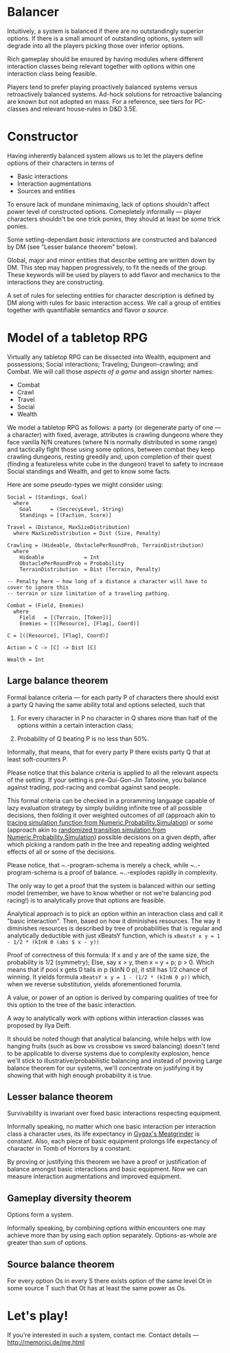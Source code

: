 # Balancer

Intuitively, a system is balanced if there are no outstandingly superior
options. If there is a small amount of outstanding options, system will degrade
into all the players picking those over inferior options.

Rich gameplay should be ensured by having modules where different interaction
classes being relevant together with options within one interaction class being
feasible.

Players tend to prefer playing proactively balanced systems versus retroactively
balanced systems. Ad-hock solutions for retroactive balancing are known but not
adopted en mass. For a reference, see tiers for PC-classes and relevant 
house-rules in D&D 3.5E.

# Constructor

Having inherently balanced system allows us to let the players define options
of their characters in terms of

 + Basic interactions
 + Interaction augmentations
 + Sources and entities

To ensure lack of mundane minimaxing, lack of options shouldn't affect power
level of constructed options. Comepletely informally — player characters
shouldn't be one trick ponies, they should at least be *some* trick ponies.

Some setting-dependant *basic interactions* are constructed and balanced by DM
(see “Lesser balance theorem” below). 

Global, major and minor entities that describe setting are written down by DM.
This step may happen progressively, to fit the needs of the group. These keywords
will be used by players to add flavor and mechanics to the interactions they are
constructing.

A set of rules for selecting entities for character description is defined by DM
along with rules for basic interaction access. We call a group of entities together
with quantifiable semantics and flavor *a source*.

# Model of a tabletop RPG

Virtually any tabletop RPG can be dissected into Wealth, equipment and
possessions; Social interactions; Traveling; Dungeon-crawling; and Combat. We
will call those *aspects of a game* and assign shorter names:

 + Combat
 + Crawl
 + Travel
 + Social
 + Wealth

We model a tabletop RPG as follows: a party (or degenerate party of one — a character)
with fixed, average, attributes is crawling dungeons where they face vanilla
N/N creatures (where N is normally distributed in some range) and tactically
fight those using some options, between combat they keep crawling dungeons,
resting greedily and, upon completion of their quest (finding a featureless
white cube in the dungeon) travel to safety to increase Social standings and
Wealth, and get to know some facts.

Here are some pseudo-types we might consider using:

```
Social = (Standings, Goal) 
  where
    Goal      = (SecrecyLevel, String)
    Standings = [(Faction, Score)]

Travel = (Distance, MaxSizeDistribution)
  where MaxSizeDistribution = Dist (Size, Penalty)

Crawling = (Hideable, ObstaclePerRoundProb, TerrainDistribution)
  where
    Hideable             = Int
    ObstaclePerRoundProb = Probability
    TerrainDistribution  = Dist (Terrain, Penalty)

-- Penalty here — how long of a distance a character will have to cover to ignore this
-- terrain or size limitation of a traveling pathing.

Combat = (Field, Enemies)
  where
    Field   = [(Terrain, [Token])]
    Enemies = [([Resource], [Flag], Coord)]

C = [([Resource], [Flag], Coord)]

Action = C -> [C] -> Dist [C]

Wealth = Int
```

## Large balance theorem

Formal balance criteria — for each party P of characters there should exist a
party Q having the same ability total and options selected, such that 

1. For every character in P no character in Q shares more than half of the
options within a certain interaction class; 

2. Probability of Q beating P is no less than 50%.

Informally, that means, that for every party P there exists party Q that at
least soft-counters P.

Please notice that this balance criteria is applied to all the relevant aspects
of the setting.  If your setting is pre-Qui-Gon-Jin Tatooine, you balance
against trading, pod-racing and combat against sand people.

This formal criteria can be checked in a proramming language capable of lazy
evaluation strategy by simply building infinite tree of all possible decisions,
then folding it over weighted outcomes of *all* (approach akin to 
[tracing simulation function from Numeric.Probability.Simulation](https://hackage.haskell.org/package/probability-0.2.4.1/docs/src/Numeric-Probability-Simulation.html#~..))
or *some* (approach akin to 
[randomized transition simulation from Numeric.Probability.Simulation](https://hackage.haskell.org/package/probability-0.2.4.1/docs/src/Numeric-Probability-Simulation.html#~.))
possible decisions on a given depth, after which picking a random path in the
tree and repeating adding weighted effects of all or some of the decisions.

Please notice, that ~.-program-schema is merely a check, while ~..-program-schema
is a proof of balance. ~..-explodes rapidly in complexity.

The only way to get a proof that the system is balanced within our setting
model (remember, we have to know whether or not we're balancing pod racing!) is
to analytically prove that options are feasible.

Analytical approach is to pick an option within an interaction class and call
it "basic interaction".  Then, based on how it diminishes resources. The way it
diminishes resources is described by tree of probabilities that is regular and
analytically deductible with just xBeatsY function, which is 
``xBeatsY x y = 1 - 1/2 * (kInN 0 (abs $ x - y))``

Proof of correctness of this formula:
If x and y are of the same size, the probability is 1/2 (symmetry);
Else, say x > y, then x = y + p; p > 0.
Which means that if pool x gets 0 tails in p (kInN 0 p), it still has 1/2
chance of winning.
It yields formula
``xBeatsY x y = 1 - (1/2 * (kInN 0 p))`` which, when we reverse
substitution, yields aforementioned forumla. 

A value, or power of an option is derived by comparing qualities of tree
for this option to the tree of the basic interaction.

A way to analytically work with options within interaction classes was
proposed by Ilya Deift.

It should be noted though that analytical balancing, while helps with low
hanging fruits (such as bow vs crossbow vs sword balancing) doesn't tend to be
applicable to diverse systems due to complexity explosion, hence we'll stick
to illustrative/probabilistic balancing and instead of proving Large balance
theorem for our systems, we'll concentrate on justifying it by showing that
with high enough probability it is true.

## Lesser balance theorem

Survivability is invariant over fixed basic interactions respecting equipment.

Informally speaking, no matter which one basic interaction per interaction
class a character uses, its life expectancy in [Gygax's Meatgrinder](http://www.goodreads.com/book/show/235762.Tomb_of_Horrors)
is constant. Also, each piece of basic equipment prolongs life expectancy
of character in Tomb of Horrors by a constant.

By proving or justifying this theorem we have a proof or justification of
balance amongst basic interactions and basic equipment. Now we can measure
interaction augmentations and improved equipment.

## Gameplay diversity theorem

Options form a system.

Informally speaking, by combining options within encounters one may achieve
more than by using each option separately. Options-as-whole are greater than
sum of options.

## Source balance theorem

For every option Os in every S there exists option of the same level Ot in some
source T such that Ot has at least the same power as Os.

# Let's play!

If you're interested in such a system, contact me.
Contact details — http://memorici.de/me.html
